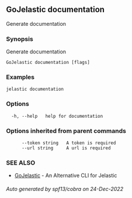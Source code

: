 ## GoJelastic documentation

Generate documentation

### Synopsis

Generate documentation

```
GoJelastic documentation [flags]
```

### Examples

```
jelastic documentation
```

### Options

```
  -h, --help   help for documentation
```

### Options inherited from parent commands

```
      --token string   A token is required
      --url string     A url is required
```

### SEE ALSO

* [GoJelastic](GoJelastic.md)	 - An Alternative CLI for Jelastic

###### Auto generated by spf13/cobra on 24-Dec-2022
